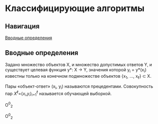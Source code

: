 <!DOCTYPE html>
<html>
<head>
  <base href="https://github.com/PavlyukovVladimir/SMPR/blob/master/"></base>
  <link rel="stylesheet" type="text/css" href="style/style.css" >
</head>
<body>
  
  # Классифицирующие алгоритмы
  ## Навигация
  <a href="#Vvonyye_opredeleniya">Вводные определения</a>
  ## Вводные определения <a name="Vvonyye_opredeleniya"></a>
  <p>Задано множество объектов X, и множество допустимых ответов Y, и существует целевая функция y*: X -> Y, значения которой y<sub>i</sub> = y*(x<sub>i</sub>) известны только на конечном подмножестве объектов {x<sub>1</sub>, …, x<sub>ℓ</sub>} ⊂ X.</p>
  <p>Пары «объект-ответ» (x<sub>i</sub>, y<sub>i</sub>) называются прецедентами. Совокупность пар 𝑋<sup>ℓ</sup>=(𝑥<sub>𝑖</sub>,𝑦<sub>𝑖</sub>)<sub>𝑖=1</sub><sup>ℓ</sup> называется обучающей выборкой.</p>
  <p><span class="formula">O<span><sup>0</sup><sub>2</sub></span></span></p>
  <p><span class="formula">O<span><sup>0</sup><sub>2</sub></span></span></p>
  <p></p>
  <p></p>
</body>
</html>

